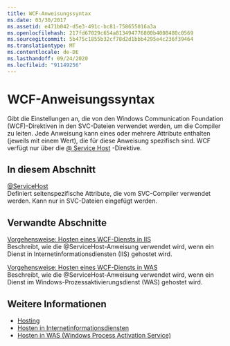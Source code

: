 ```yaml
---
title: WCF-Anweisungssyntax
ms.date: 03/30/2017
ms.assetid: e471b042-d5e3-491c-bc81-758655016a3a
ms.openlocfilehash: 217fd67029c654a813494776800b4008480c0569
ms.sourcegitcommit: 5b475c1855b32cf78d2d1bbb4295e4c236f39464
ms.translationtype: MT
ms.contentlocale: de-DE
ms.lasthandoff: 09/24/2020
ms.locfileid: "91149256"
---
```

# <a name="wcf-directive-syntax"></a>WCF-Anweisungssyntax

Gibt die Einstellungen an, die von den Windows Communication Foundation (WCF)-Direktiven in den SVC-Dateien verwendet werden, um die Compiler zu leiten. Jede Anweisung kann eines oder mehrere Attribute enthalten (jeweils mit einem Wert), die für diese Anweisung spezifisch sind. WCF verfügt nur über die [ \@ Service Host](servicehost.md) -Direktive.  
  
## <a name="in-this-section"></a>In diesem Abschnitt  

 [@ServiceHost](servicehost.md)  
 Definiert seitenspezifische Attribute, die vom SVC-Compiler verwendet werden. Kann nur in SVC-Dateien eingefügt werden.  
  
## <a name="related-sections"></a>Verwandte Abschnitte  

 [Vorgehensweise: Hosten eines WCF-Diensts in IIS](../../../wcf/feature-details/how-to-host-a-wcf-service-in-iis.md)  
 Beschreibt, wie die @ServiceHost-Anweisung verwendet wird, wenn ein Dienst in Internetinformationsdiensten (IIS) gehostet wird.  
  
 [Vorgehensweise: Hosten eines WCF-Diensts in WAS](../../../wcf/feature-details/how-to-host-a-wcf-service-in-was.md)  
 Beschreibt, wie die @ServiceHost-Anweisung verwendet wird, wenn ein Dienst im Windows-Prozessaktivierungsdienst (WAS) gehostet wird.  
  
## <a name="see-also"></a>Weitere Informationen

- [Hosting](../../../wcf/feature-details/hosting.md)
- [Hosten in Internetinformationsdiensten](../../../wcf/feature-details/hosting-in-internet-information-services.md)
- [Hosten in WAS (Windows Process Activation Service)](../../../wcf/feature-details/hosting-in-windows-process-activation-service.md)

